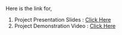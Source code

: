 Here is the link for,

1) Project Presentation Slides : 
[Click Here](https://www.canva.com/design/DAGCd9LHBJo/tdu1owNOwTW7_Oj0WyvxyQ/edit?utm_content=DAGCd9LHBJo&utm_campaign=designshare&utm_medium=link2&utm_source=sharebutton  )
2) Project Demonstration Video :
[Click Here](https://drive.google.com/file/d/14q41LMs8msHI99O2K-vFSJNSjEXtTyqk/view?usp=sharing)

